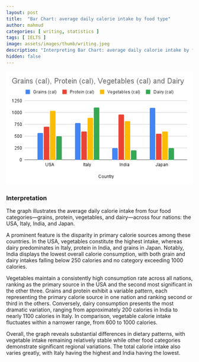 ```yaml
---
layout: post
title:  "Bar Chart: average daily calorie intake by food type"
author: mahmud
categories: [ writing, statistics ]
tags: [ IELTS ]
image: assets/images/thumb/writing.jpeg
description: "Interpreting Bar Chart: average daily calorie intake by food type"
hidden: false
---
```


![Calorie Intake](assets/images/charts/calorie.png)

### Interpretation

The graph illustrates the average daily calorie intake from four food categories—grains, protein, vegetables, and dairy—across four nations: the USA, Italy, India, and Japan.

A prominent feature is the disparity in primary calorie sources among these countries. In the USA, vegetables constitute the highest intake, whereas dairy predominates in Italy, protein in India, and grains in Japan. Notably, India displays the lowest overall calorie consumption, with both grain and dairy intakes falling below 250 calories and no category exceeding 1000 calories.

Vegetables maintain a consistently high consumption rate across all nations, ranking as the primary source in the USA and the second most significant in the other three. Grains and protein exhibit a variable pattern, each representing the primary calorie source in one nation and ranking second or third in the others. Conversely, dairy consumption presents the most dramatic variation, ranging from approximately 200 calories in India to nearly 1100 calories in Italy. In comparison, vegetable calorie intake fluctuates within a narrower range, from 600 to 1000 calories.

Overall, the graph reveals substantial differences in dietary patterns, with vegetable intake remaining relatively stable while other food categories demonstrate significant regional variations. The total calorie intake also varies greatly, with Italy having the highest and India having the lowest.

